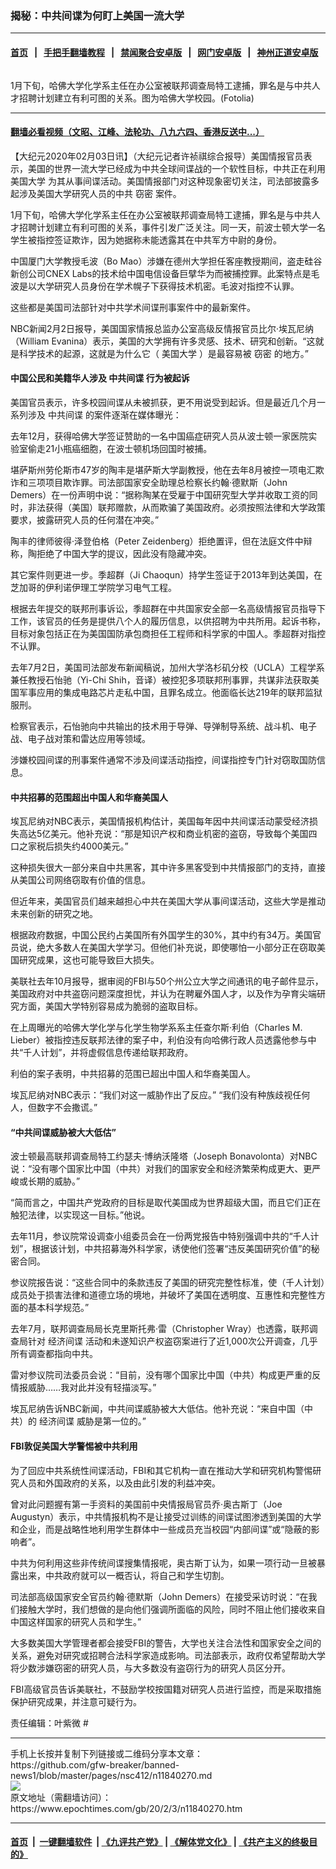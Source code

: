 ### 揭秘：中共间谍为何盯上美国一流大学
------------------------

#### [首页](https://github.com/gfw-breaker/banned-news1/blob/master/README.md) &nbsp;&nbsp;|&nbsp;&nbsp; [手把手翻墙教程](https://github.com/gfw-breaker/guides/wiki) &nbsp;&nbsp;|&nbsp;&nbsp; [禁闻聚合安卓版](https://github.com/gfw-breaker/bn-android) &nbsp;&nbsp;|&nbsp;&nbsp; [网门安卓版](https://github.com/oGate2/oGate) &nbsp;&nbsp;|&nbsp;&nbsp; [神州正道安卓版](https://github.com/SzzdOgate/update) 



<div><img alt="" class="aligncenter wp-post-image" src="https://i.epochtimes.com/assets/uploads/2016/03/1408270127082483-600x400.jpg"/>
<div class="red16 caption">
 <p>
  1月下旬，哈佛大学化学系主任在办公室被联邦调查局特工逮捕，罪名是与中共人才招聘计划建立有利可图的关系。图为哈佛大学校园。(Fotolia)
 </p>
</div>
</div><hr/>

#### [翻墙必看视频（文昭、江峰、法轮功、八九六四、香港反送中...）](https://github.com/gfw-breaker/banned-news1/blob/master/pages/link3.md)

<div><p>
 【大纪元2020年02月03日讯】（大纪元记者许祯祺综合报导）美国情报官员表示，美国的世界一流大学已经成为中共全球间谍战的一个软性目标，中共正在利用
 <ok href="https://www.epochtimes.com/gb/tag/%E7%BE%8E%E5%9B%BD%E5%A4%A7%E5%AD%A6.html">
  美国大学
 </ok>
 为其从事间谍活动。美国情报部门对这种现象密切关注，司法部披露多起涉及美国大学研究人员的中共
 <ok href="https://www.epochtimes.com/gb/tag/%E7%AA%83%E5%AF%86.html">
  窃密
 </ok>
 案件。
</p>
<p>
 1月下旬，哈佛大学化学系主任在办公室被联邦调查局特工逮捕，罪名是与中共人才招聘计划建立有利可图的关系，事件引发广泛关注。同一天，前波士顿大学一名学生被指控签证欺诈，因为她据称未能透露其在中共军方中尉的身份。
</p>
<p>
 中国厦门大学教授毛波（Bo Mao）涉嫌在德州大学担任客座教授期间，盗走硅谷新创公司CNEX Labs的技术给中国电信设备巨擘华为而被捕控罪。此案特点是毛波是以大学研究人员身份在学术幌子下获得技术机密。毛波对指控不认罪。
</p>
<p>
 这些都是美国司法部针对中共学术间谍刑事案件中的最新案件。
</p>
<p>
 NBC新闻2月2日报导，美国国家情报总监办公室高级反情报官员比尔·埃瓦尼纳（William Evanina）表示，美国的大学拥有许多灵感、技术、研究和创新。“这就是科学技术的起源，这就是为什么它（
 <ok href="https://www.epochtimes.com/gb/tag/%E7%BE%8E%E5%9B%BD%E5%A4%A7%E5%AD%A6.html">
  美国大学
 </ok>
 ）是最容易被
 <ok href="https://www.epochtimes.com/gb/tag/%E7%AA%83%E5%AF%86.html">
  窃密
 </ok>
 的地方。”
</p>
<h4>
 中国公民和美籍华人涉及
 <ok href="https://www.epochtimes.com/gb/tag/%E4%B8%AD%E5%85%B1%E9%97%B4%E8%B0%8D.html">
  中共间谍
 </ok>
 行为被起诉
</h4>
<p>
 美国官员表示，许多校园间谍从未被抓获，更不用说受到起诉。但是最近几个月一系列涉及
 <ok href="https://www.epochtimes.com/gb/tag/%E4%B8%AD%E5%85%B1%E9%97%B4%E8%B0%8D.html">
  中共间谍
 </ok>
 的案件逐渐在媒体曝光：
</p>
<p>
 去年12月，获得哈佛大学签证赞助的一名中国癌症研究人员从波士顿一家医院实验室偷走21小瓶癌细胞，在波士顿机场回国时被捕。
</p>
<p>
 堪萨斯州劳伦斯市47岁的陶丰是堪萨斯大学副教授，他在去年8月被控一项电汇欺诈和三项项目欺诈罪。司法部国家安全助理总检察长约翰·德默斯（John Demers）在一份声明中说：“据称陶某在受雇于中国研究型大学并收取工资的同时，非法获得（美国）联邦赠款，从而欺骗了美国政府。必须按照法律和大学政策要求，披露研究人员的任何潜在冲突。”
</p>
<p>
 陶丰的律师彼得·泽登伯格（Peter Zeidenberg）拒绝置评，但在法庭文件中辩称，陶拒绝了中国大学的提议，因此没有隐藏冲突。
</p>
<p>
 其它案件则更进一步。季超群（Ji Chaoqun）持学生签证于2013年到达美国，在芝加哥的伊利诺伊理工学院学习电气工程。
</p>
<p>
 根据去年提交的联邦刑事诉讼，季超群在中共国家安全部一名高级情报官员指导下工作，该官员的任务是提供八个人的履历信息，以供招聘为中共所用。起诉书称，目标对象包括正在为美国国防承包商担任工程师和科学家的中国人。季超群对指控不认罪。
</p>
<p>
 去年7月2日，美国司法部发布新闻稿说，加州大学洛杉矶分校（UCLA）工程学系兼任教授石怡驰（Yi-Chi Shih，音译）被控犯多项联邦刑事罪，共谋非法获取美国军事应用的集成电路芯片走私中国，且罪名成立。他面临长达219年的联邦监狱服刑。
</p>
<p>
 检察官表示，石怡驰向中共输出的技术用于导弹、导弹制导系统、战斗机、电子战、电子战对策和雷达应用等领域。
</p>
<p>
 涉嫌校园间谍的刑事案件通常不涉及间谍活动指控，间谍指控专门针对窃取国防信息。
</p>
<h4>
 中共招募的范围超出中国人和华裔美国人
</h4>
<p>
 埃瓦尼纳对NBC表示，美国情报机构估计，美国每年因中共间谍活动蒙受经济损失高达5亿美元。他补充说：“那是知识产权和商业机密的盗窃，导致每个美国四口之家税后损失约4000美元。”
</p>
<p>
 这种损失很大一部分来自中共黑客，其中许多黑客受到中共情报部门的支持，直接从美国公司网络窃取有价值的信息。
</p>
<p>
 但近年来，美国官员们越来越担心中共在美国大学从事间谍活动，这些大学是推动未来创新的研究之地。
</p>
<p>
 根据政府数据，中国公民约占美国所有外国学生的30%，其中约有34万。美国官员说，绝大多数人在美国大学学习。但他们补充说，即使哪怕一小部分正在窃取美国研究成果，这也可能导致巨大损失。
</p>
<p>
 美联社去年10月报导，据审阅的FBI与50个州公立大学之间通讯的电子邮件显示，美国政府对中共盗窃问题深度担忧，并认为在聘雇外国人才，以及作为孕育尖端研究方面，美国大学特别容易成为脆弱的盗取目标。
</p>
<p>
 在上周曝光的哈佛大学化学与化学生物学系系主任查尔斯·利伯（Charles M. Lieber）被指控违反联邦法律的案子中，利伯没有向哈佛行政人员透露他参与中共“千人计划”，并将虚假信息传递给联邦政府。
</p>
<p>
 利伯的案子表明，中共招募的范围已超出中国人和华裔美国人。
</p>
<p>
 埃瓦尼纳对NBC表示：“我们对这一威胁作出了反应。” “我们没有种族歧视任何人，但数字不会撒谎。”
</p>
<h4>
 “中共间谍威胁被大大低估”
</h4>
<p>
 波士顿最高联邦调查局特工约瑟夫·博纳沃隆塔（Joseph Bonavolonta）对NBC说：“没有哪个国家比中国（中共）对我们的国家安全和经济繁荣构成更大、更严峻或长期的威胁。”
</p>
<p>
 “简而言之，中国共产党政府的目标是取代美国成为世界超级大国，而且它们正在触犯法律，以实现这一目标。”他说。
</p>
<p>
 去年11月，参议院常设调查小组委员会在一份两党报告中特别强调中共的“千人计划”，根据该计划，中共招募海外科学家，诱使他们签署“违反美国研究价值”的秘密合同。
</p>
<p>
 参议院报告说：“这些合同中的条款违反了美国的研究完整性标准，使（千人计划）成员处于损害法律和道德立场的境地，并破坏了美国在透明度、互惠性和完整性方面的基本科学规范。”
</p>
<p>
 去年7月，联邦调查局局长克里斯托弗·雷（Christopher Wray）也透露，联邦调查局针对
 <ok href="https://www.epochtimes.com/gb/tag/%E7%BB%8F%E6%B5%8E%E9%97%B4%E8%B0%8D.html">
  经济间谍
 </ok>
 活动和未遂知识产权盗窃案进行了近1,000次公开调查，几乎所有调查都指向中共。
</p>
<p>
 雷对参议院司法委员会说：“目前，没有哪个国家比中国（中共）构成更严重的反情报威胁……我对此并没有轻描淡写。”
</p>
<p>
 埃瓦尼纳告诉NBC新闻，中共间谍威胁被大大低估。他补充说：“来自中国（中共）的
 <ok href="https://www.epochtimes.com/gb/tag/%E7%BB%8F%E6%B5%8E%E9%97%B4%E8%B0%8D.html">
  经济间谍
 </ok>
 威胁是第一位的。”
</p>
<h4>
 FBI敦促美国大学警惕被中共利用
</h4>
<p>
 为了回应中共系统性间谍活动，FBI和其它机构一直在推动大学和研究机构警惕研究人员和外国政府的关系，以及由此引发的利益冲突。
</p>
<p>
 曾对此问题握有第一手资料的美国前中央情报局官员乔·奥古斯丁（Joe Augustyn）表示，中共情报机构不是让接受过训练的间谍试图渗透到美国的大学和企业，而是战略性地利用学生群体中一些成员充当校园“内部间谍”或“隐蔽的影响者”。
</p>
<p>
 中共为何利用这些非传统间谍搜集情报呢，奥古斯丁认为，如果一项行动一旦被暴露出来，中共政府就可以一概否认，将自己和学生切割。
</p>
<p>
 司法部高级国家安全官员约翰‧德默斯（John Demers）在接受采访时说：“在我们接触大学时，我们想做的是向他们强调所面临的风险，同时不阻止他们接收来自中国这样国家的研究人员和学生。”
</p>
<p>
 大多数美国大学管理者都会接受FBI的警告，大学也关注合法性和国家安全之间的关系，避免对研究或招聘合法科学家造成影响。司法部表示，政府仅希望帮助大学将少数涉嫌窃密的研究人员，与大多数没有盗窃行为的研究人员区分开。
</p>
<p>
 FBI高级官员告诉美联社，不鼓励学校按国籍对研究人员进行监控，而是采取措施保护研究成果，并注意可疑行为。
</p>
<p>
 责任编辑：叶紫微 #
</p>
</div>
<hr/>
手机上长按并复制下列链接或二维码分享本文章：<br/>
https://github.com/gfw-breaker/banned-news1/blob/master/pages/nsc412/n11840270.md <br/>
<a href='https://github.com/gfw-breaker/banned-news1/blob/master/pages/nsc412/n11840270.md'><img src='https://github.com/gfw-breaker/banned-news1/blob/master/pages/nsc412/n11840270.md.png'/></a> <br/>
原文地址（需翻墙访问）：https://www.epochtimes.com/gb/20/2/3/n11840270.htm


------------------------
#### [首页](https://github.com/gfw-breaker/banned-news1/blob/master/README.md) &nbsp;|&nbsp; [一键翻墙软件](https://github.com/gfw-breaker/nogfw/blob/master/README.md) &nbsp;| [《九评共产党》](https://github.com/gfw-breaker/9ping.md/blob/master/README.md#九评之一评共产党是什么) | [《解体党文化》](https://github.com/gfw-breaker/jtdwh.md/blob/master/README.md) | [《共产主义的终极目的》](https://github.com/gfw-breaker/gczydzjmd.md/blob/master/README.md)


<img src='http://gfw-breaker.win/banned-news/pages/nsc412/n11840270.md' width='0px' height='0px'/>